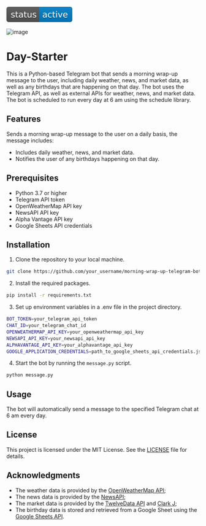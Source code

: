 [![status: active](https://github.com/GIScience/badges/raw/master/status/active.svg)](https://github.com/GIScience/badges#active)

![image](https://img.shields.io/badge/Telegram-2CA5E0?style=for-the-badge&logo=telegram&logoColor=white)

# Day-Starter

This is a Python-based Telegram bot that sends a morning wrap-up message to the user, including daily weather, news, and market data, as well as any birthdays that are happening on that day. The bot uses the Telegram API, as well as external APIs for weather, news, and market data. The bot is scheduled to run every day at 6 am using the schedule library.

## Features

Sends a morning wrap-up message to the user on a daily basis, the message includes:
- Includes daily weather, news, and market data.
- Notifies the user of any birthdays happening on that day.

## Prerequisites

- Python 3.7 or higher
- Telegram API token
- OpenWeatherMap API key
- NewsAPI API key
- Alpha Vantage API key
- Google Sheets API credentials

## Installation

1. Clone the repository to your local machine.

```bash
git clone https://github.com/your_username/morning-wrap-up-telegram-bot.git
```

2. Install the required packages.

```bash
pip install -r requirements.txt
```

3. Set up environment variables in a .env file in the project directory.

```bash
BOT_TOKEN=your_telegram_api_token
CHAT_ID=your_telegram_chat_id
OPENWEATHERMAP_API_KEY=your_openweathermap_api_key
NEWSAPI_API_KEY=your_newsapi_api_key
ALPHAVANTAGE_API_KEY=your_alphavantage_api_key
GOOGLE_APPLICATION_CREDENTIALS=path_to_google_sheets_api_credentials.json
```

4. Start the bot by running the `message.py` script.

```bash
python message.py
```

## Usage

The bot will automatically send a message to the specified Telegram chat at 6 am every day.
  
## License

This project is licensed under the MIT License. See the [LICENSE](https://github.com/Altaro97/Day-Starter/blob/main/LICENSE) file for details.

## Acknowledgments

- The weather data is provided by the [OpenWeatherMap API](https://open-meteo.com/);
- The news data is provided by the [NewsAPI](https://newsapi.org/);
- The market data is provided by the [TwelveData API](https://twelvedata.com/) and [Clark J](https://rapidapi.com/user/rpi4gx);
- The birthday data is stored and retrieved from a Google Sheet using the [Google Sheets API](https://developers.google.com/sheets/api/guides/concepts).
